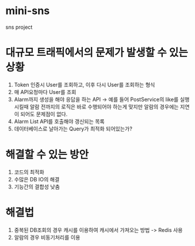 # mini-sns
sns project

# 대규모 트래픽에서의 문제가 발생할 수 있는 상황
1. Token 인증시 User를 조회하고, 이후 다시 User를 조회하는 형식
2. 매 API요청마다 User를 조회
3. Alarm까지 생성을 해야 응답을 하는 API -> 예를 들어 PostService의 like를 실행시킬때 알람 전까지의 로직은 바로 수행되어야 하는게 맞지만 알람의 경우에는 지연이 되어도 문제점이 없다.
4. Alarm List API를 호출해야 갱신되는 목록
5. 데이터베이스로 날아가는 Query가 최적화 되어있는가?

# 해결할 수 있는 방안
1. 코드의 최적화
2. 수많은 DB IO의 해결
3. 기능간의 결합성 낮춤

# 해결법
1. 중복된 DB조회의 경우 캐시를 이용하여 캐시에서 가져오는 방법 -> Redis 사용
2. 알람의 경우 비동기처리를 이용 